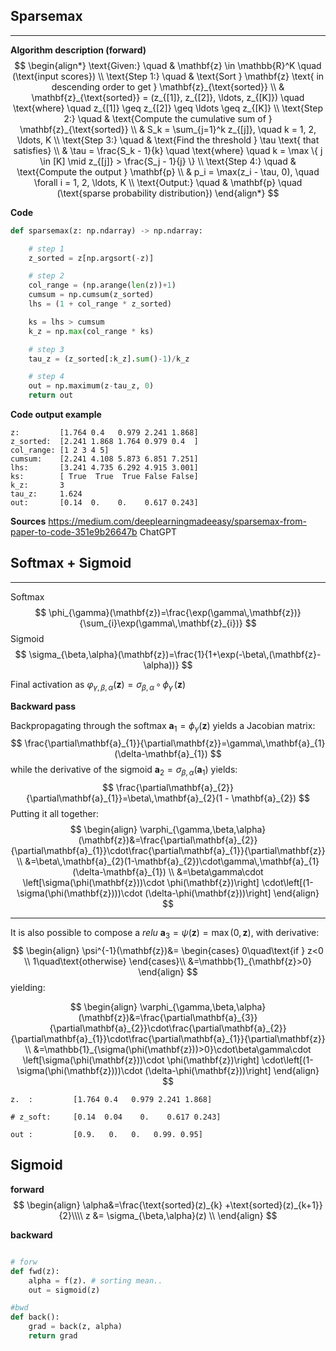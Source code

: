 

## Sparsemax
---
**Algorithm description (forward)**
$$
\begin{align*}
\text{Given:} \quad & \mathbf{z} \in \mathbb{R}^K \quad (\text{input scores}) \\
\text{Step 1:} \quad & \text{Sort } \mathbf{z} \text{ in descending order to get } \mathbf{z}_{\text{sorted}} \\
& \mathbf{z}_{\text{sorted}} = (z_{[1]}, z_{[2]}, \ldots, z_{[K]}) \quad \text{where} \quad z_{[1]} \geq z_{[2]} \geq \ldots \geq z_{[K]} \\
\text{Step 2:} \quad & \text{Compute the cumulative sum of } \mathbf{z}_{\text{sorted}} \\
& S_k = \sum_{j=1}^k z_{[j]}, \quad k = 1, 2, \ldots, K \\
\text{Step 3:} \quad & \text{Find the threshold } \tau \text{ that satisfies} \\
& \tau = \frac{S_k - 1}{k} \quad \text{where} \quad k = \max \{ j \in [K] \mid z_{[j]} > \frac{S_j - 1}{j} \} \\
\text{Step 4:} \quad & \text{Compute the output } \mathbf{p} \\
& p_i = \max(z_i - \tau, 0), \quad \forall i = 1, 2, \ldots, K \\
\text{Output:} \quad & \mathbf{p} \quad (\text{sparse probability distribution})
\end{align*}
$$

**Code**
```python
def sparsemax(z: np.ndarray) -> np.ndarray:

    # step 1
    z_sorted = z[np.argsort(-z)]

    # step 2
    col_range = (np.arange(len(z))+1)
    cumsum = np.cumsum(z_sorted)
    lhs = (1 + col_range * z_sorted)

    ks = lhs > cumsum
    k_z = np.max(col_range * ks)

    # step 3
    tau_z = (z_sorted[:k_z].sum()-1)/k_z

    # step 4
    out = np.maximum(z-tau_z, 0)
    return out
```

**Code output example**
```
z:         [1.764 0.4   0.979 2.241 1.868]
z_sorted:  [2.241 1.868 1.764 0.979 0.4  ]
col_range: [1 2 3 4 5]
cumsum:    [2.241 4.108 5.873 6.851 7.251]
lhs:       [3.241 4.735 6.292 4.915 3.001]
ks:        [ True  True  True False False]
k_z:       3
tau_z:     1.624
out:       [0.14  0.    0.    0.617 0.243]
```


**Sources**
https://medium.com/deeplearningmadeeasy/sparsemax-from-paper-to-code-351e9b26647b
ChatGPT


## Softmax + Sigmoid
---

Softmax
$$
\phi_{\gamma}(\mathbf{z})=\frac{\exp(\gamma\,\mathbf{z})}{\sum_{i}\exp(\gamma\,\mathbf{z}_{i})}
$$
Sigmoid
$$
\sigma_{\beta,\alpha}(\mathbf{z})=\frac{1}{1+\exp(-\beta\,(\mathbf{z}-\alpha))}
$$

Final activation as $\varphi_{\gamma, \beta, \alpha}(\mathbf{z})=\sigma_{\beta,\alpha}\,\circ\,\phi_{\gamma}\,(\mathbf{z})$ 

**Backward pass**

Backpropagating through the softmax $\mathbf{a}_{1}=\phi_{\gamma}(\mathbf{z})$ yields a Jacobian matrix:
$$
\frac{\partial\mathbf{a}_{1}}{\partial\mathbf{z}}=\gamma\,\mathbf{a}_{1}(\delta-\mathbf{a}_{1})
$$
while the derivative of the sigmoid $\mathbf{a}_{2}=\sigma_{\beta,\alpha}(\mathbf{a}_{1})$  yields:
$$
\frac{\partial\mathbf{a}_{2}}{\partial\mathbf{a}_{1}}=\beta\,\mathbf{a}_{2}(1 - \mathbf{a}_{2})
$$
Putting it all together:
$$
\begin{align}
\varphi_{\gamma,\beta,\alpha}(\mathbf{z})&=\frac{\partial\mathbf{a}_{2}}{\partial\mathbf{a}_{1}}\cdot\frac{\partial\mathbf{a}_{1}}{\partial\mathbf{z}} \\
&=\beta\,\mathbf{a}_{2}(1-\mathbf{a}_{2})\cdot\gamma\,\mathbf{a}_{1}(\delta-\mathbf{a}_{1}) \\
&=\beta\gamma\cdot \left[\sigma(\phi(\mathbf{z}))\cdot \phi(\mathbf{z})\right] \cdot\left[(1-\sigma(\phi(\mathbf{z})))\cdot (\delta-\phi(\mathbf{z}))\right]
\end{align}
$$

---
It is also possible to compose a *relu* $\mathbf{a}_{3}=\psi(\mathbf{z})=\max(0,\mathbf{z})$, with derivative:
$$
\begin{align}
\psi^{-1}(\mathbf{z})&=
\begin{cases}
0\quad\text{if } z<0 \\
1\quad\text{otherwise}
\end{cases}\\
&=\mathbb{1}_{\mathbf{z}>0}
\end{align}
$$
yielding:

$$
\begin{align}
\varphi_{\gamma,\beta,\alpha}(\mathbf{z})&=\frac{\partial\mathbf{a}_{3}}{\partial\mathbf{a}_{2}}\cdot\frac{\partial\mathbf{a}_{2}}{\partial\mathbf{a}_{1}}\cdot\frac{\partial\mathbf{a}_{1}}{\partial\mathbf{z}} \\
&=\mathbb{1}_{\sigma(\phi(\mathbf{z}))>0}\cdot\beta\gamma\cdot \left[\sigma(\phi(\mathbf{z}))\cdot \phi(\mathbf{z})\right] \cdot\left[(1-\sigma(\phi(\mathbf{z})))\cdot (\delta-\phi(\mathbf{z}))\right]
\end{align}
$$




```
z.  :         [1.764 0.4   0.979 2.241 1.868]

# z_soft:     [0.14  0.04    0.    0.617 0.243]

out :         [0.9.   0.   0.   0.99. 0.95]
```


## Sigmoid

**forward**
$$
\begin{align}
\alpha&=\frac{\text{sorted}(z)_{k} +\text{sorted}(z)_{k+1}}{2}\\\\
z &= \sigma_{\beta,\alpha}(z) \\
\end{align}
$$


**backward**
```python

# forw
def fwd(z):
	alpha = f(z). # sorting mean..
	out = sigmoid(z)

#bwd
def back():
	grad = back(z, alpha)
	return grad

```


